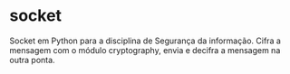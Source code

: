 # socket
Socket em Python para a disciplina de Segurança da informação.
Cifra a mensagem com o módulo cryptography, envia e decifra a mensagem na outra ponta.
